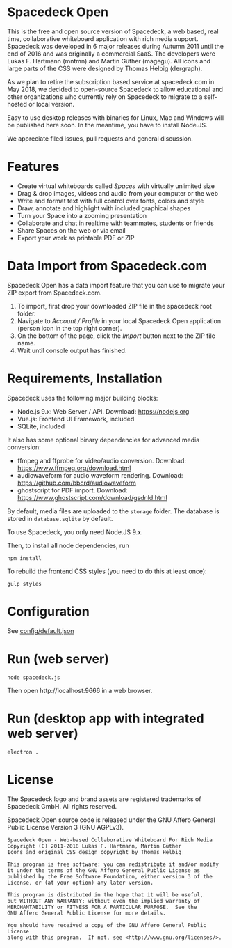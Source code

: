 # Spacedeck Open

This is the free and open source version of Spacedeck, a web based, real time, collaborative whiteboard application with rich media support. Spacedeck was developed in 6 major releases during Autumn 2011 until the end of 2016 and was originally a commercial SaaS. The developers were Lukas F. Hartmann (mntmn) and Martin Güther (magegu). All icons and large parts of the CSS were designed by Thomas Helbig (dergraph).

As we plan to retire the subscription based service at spacedeck.com in May 2018, we decided to open-source Spacedeck to allow educational and other organizations who currently rely on Spacedeck to migrate to a self-hosted or local version.

Easy to use desktop releases with binaries for Linux, Mac and Windows will be published here soon. In the meantime, you have to install Node.JS.

We appreciate filed issues, pull requests and general discussion.

# Features

- Create virtual whiteboards called *Spaces* with virtually unlimited size
- Drag & drop images, videos and audio from your computer or the web
- Write and format text with full control over fonts, colors and style
- Draw, annotate and highlight with included graphical shapes
- Turn your Space into a zooming presentation
- Collaborate and chat in realtime with teammates, students or friends
- Share Spaces on the web or via email
- Export your work as printable PDF or ZIP

# Data Import from Spacedeck.com

Spacedeck Open has a data import feature that you can use to migrate your ZIP export from Spacedeck.com.

1. To import, first drop your downloaded ZIP file in the spacedeck root folder.
2. Navigate to *Account / Profile* in your local Spacedeck Open application (person icon in the top right corner).
3. On the bottom of the page, click the *Import* button next to the ZIP file name.
4. Wait until console output has finished.

# Requirements, Installation

Spacedeck uses the following major building blocks:

- Node.js 9.x: Web Server / API. Download: https://nodejs.org
- Vue.js: Frontend UI Framework, included
- SQLite, included

It also has some optional binary dependencies for advanced media conversion:

- ffmpeg and ffprobe for video/audio conversion. Download: https://www.ffmpeg.org/download.html
- audiowaveform for audio waveform rendering. Download: https://github.com/bbcrd/audiowaveform
- ghostscript for PDF import. Download: https://www.ghostscript.com/download/gsdnld.html

By default, media files are uploaded to the ```storage``` folder.
The database is stored in ```database.sqlite``` by default.

To use Spacedeck, you only need Node.JS 9.x.

Then, to install all node dependencies, run

    npm install

To rebuild the frontend CSS styles (you need to do this at least once):

    gulp styles

# Configuration

See [config/default.json](config/default.json)

# Run (web server)

    node spacedeck.js

Then open http://localhost:9666 in a web browser.

# Run (desktop app with integrated web server)

    electron .

# License

The Spacedeck logo and brand assets are registered trademarks of Spacedeck GmbH. All rights reserved.

Spacedeck Open source code is released under the GNU Affero General Public License Version 3 (GNU AGPLv3).

    Spacedeck Open - Web-based Collaborative Whiteboard For Rich Media
    Copyright (C) 2011-2018 Lukas F. Hartmann, Martin Güther
    Icons and original CSS design copyright by Thomas Helbig
    
    This program is free software: you can redistribute it and/or modify
    it under the terms of the GNU Affero General Public License as
    published by the Free Software Foundation, either version 3 of the
    License, or (at your option) any later version.

    This program is distributed in the hope that it will be useful,
    but WITHOUT ANY WARRANTY; without even the implied warranty of
    MERCHANTABILITY or FITNESS FOR A PARTICULAR PURPOSE.  See the
    GNU Affero General Public License for more details.

    You should have received a copy of the GNU Affero General Public License
    along with this program.  If not, see <http://www.gnu.org/licenses/>.
